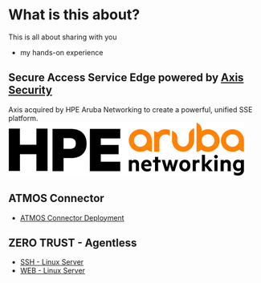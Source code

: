 [Axis Security]: https://www.axissecurity.com/schedule-a-demo/
# What is this about?
This is all about sharing with you 
- my hands-on experience

## Secure Access Service Edge powered by [Axis Security]

Axis acquired by HPE Aruba Networking to create a powerful, unified SSE platform.
![HPE-ARUBA-LOGO](./hpe-aruba-logo.png)

## ATMOS Connector
- [ATMOS Connector Deployment](./HPE-Aruba-Networking/atmos-connector/deployment/README.md)
<!-- - [ATMOS Connector High-Availability](./HPE-Aruba-Networking/atmos-connector/high-availability/README.md)  -->
<!-- - [ATMOS Connector Server Initiated Flow](./HPE-Aruba-Networking/atmos-connector/server-initiated-flow/README.md) -->

<!-- ## Identity Provider  -->
<!-- - [Integrated IdP - Axis](./HPE-Aruba-Networking/identity-provider/axis-idp/README.md) -->
<!-- - [SAML/SCIM IdP - Micrsoft Entra ID](./HPE-Aruba-Networking/identity-provider/microsoft-entra-id/README.md)  -->
<!-- - [SAML IdP - authentik](./HPE-Aruba-Networking/identity-provider/authentik/README.md)  -->

## ZERO TRUST - Agentless
- [SSH - Linux Server](./HPE-Aruba-Networking/zero-trust/agentless/linux-server-ssh/README.md)
- [WEB - Linux Server](./HPE-Aruba-Networking/zero-trust/agentless/linux-server-web/README.md)
<!-- - [RDP - Linux Server](./HPE-Aruba-Networking/zero-trust/agentless/linux-server-rdp/README.md)  -->

<!-- ## ZERO TRUST - Agent  -->
<!-- - [IP & PORT - Linux Server](./HPE-Aruba-Networking/zero-trust/agent/linux-server-ip&port/README.md)  -->